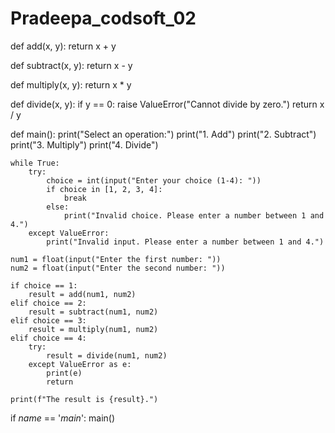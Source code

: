 # Pradeepa_codsoft_02
def add(x, y):
    return x + y

def subtract(x, y):
    return x - y

def multiply(x, y):
    return x * y

def divide(x, y):
    if y == 0:
        raise ValueError("Cannot divide by zero.")
    return x / y

def main():
    print("Select an operation:")
    print("1. Add")
    print("2. Subtract")
    print("3. Multiply")
    print("4. Divide")

    while True:
        try:
            choice = int(input("Enter your choice (1-4): "))
            if choice in [1, 2, 3, 4]:
                break
            else:
                print("Invalid choice. Please enter a number between 1 and 4.")
        except ValueError:
            print("Invalid input. Please enter a number between 1 and 4.")

    num1 = float(input("Enter the first number: "))
    num2 = float(input("Enter the second number: "))

    if choice == 1:
        result = add(num1, num2)
    elif choice == 2:
        result = subtract(num1, num2)
    elif choice == 3:
        result = multiply(num1, num2)
    elif choice == 4:
        try:
            result = divide(num1, num2)
        except ValueError as e:
            print(e)
            return

    print(f"The result is {result}.")

if _name_ == '_main_':
    main()
